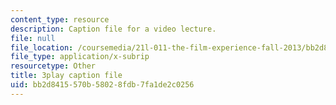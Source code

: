 ```yaml
---
content_type: resource
description: Caption file for a video lecture.
file: null
file_location: /coursemedia/21l-011-the-film-experience-fall-2013/bb2d8415570b58028fdb7fa1de2c0256_tHttGDNmgKI.vtt
file_type: application/x-subrip
resourcetype: Other
title: 3play caption file
uid: bb2d8415-570b-5802-8fdb-7fa1de2c0256
---
```

